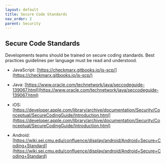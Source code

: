```yaml
---
layout: default
title: Secure Code Standards
nav_order: 2
parent: Security
---
```


Secure Code Standards
---------------------

Developments teams should be trained on secure coding standards. Best
practices guidelines per language must be read and understood.


-   JavaScript:
 [https://checkmarx.gitbooks.io/js-scp/](https://checkmarx.gitbooks.io/js-scp/)

-   Java:
 [https://www.oracle.com/technetwork/java/seccodeguide-139067.html](https://www.oracle.com/technetwork/java/seccodeguide-139067.html)

-   iOS:
 [https://developer.apple.com/library/archive/documentation/Security/Conceptual/SecureCodingGuide/Introduction.html](https://developer.apple.com/library/archive/documentation/Security/Conceptual/SecureCodingGuide/Introduction.html)

-   Android:
 [https://wiki.sei.cmu.edu/confluence/display/android/Android+Secure+Coding+Standard](https://wiki.sei.cmu.edu/confluence/display/android/Android+Secure+Coding+Standard)